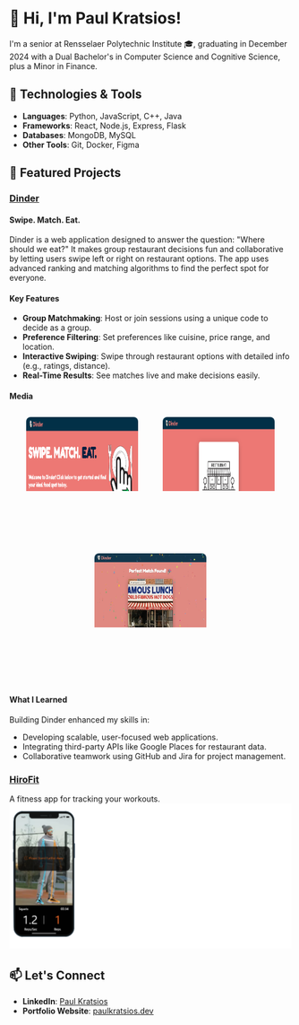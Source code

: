 # 👋 Hi, I'm Paul Kratsios!  
I'm a senior at Rensselaer Polytechnic Institute 🎓, graduating in December 2024 with a Dual Bachelor's in Computer Science and Cognitive Science, plus a Minor in Finance.

## 🔧 Technologies & Tools
- **Languages**: Python, JavaScript, C++, Java
- **Frameworks**: React, Node.js, Express, Flask
- **Databases**: MongoDB, MySQL
- **Other Tools**: Git, Docker, Figma

## 🚀 Featured Projects
### [Dinder](https://github.com/PaulKratsios18/Dinder)  
#### Swipe. Match. Eat.
Dinder is a web application designed to answer the question: "Where should we eat?" It makes group restaurant decisions fun and collaborative by letting users swipe left or right on restaurant options. The app uses advanced ranking and matching algorithms to find the perfect spot for everyone.

#### Key Features
- **Group Matchmaking**: Host or join sessions using a unique code to decide as a group.
- **Preference Filtering**: Set preferences like cuisine, price range, and location.
- **Interactive Swiping**: Swipe through restaurant options with detailed info (e.g., ratings, distance).
- **Real-Time Results**: See matches live and make decisions easily.

#### Media
<div align="center">
  <svg width="220" height="220" style="margin: 10px;">
    <foreignObject width="100%" height="60%">
      <img src="./dinderImages/homepage.png" width="200" height="200" style="border-radius: 8px;" />
    </foreignObject>
  </svg>
  <svg width="220" height="220" style="margin: 10px;">
    <foreignObject width="100%" height="60%">
      <img src="./dinderImages/RestaurantCardSwiping.png" width="200" height="200" style="border-radius: 8px;" />
    </foreignObject>
  </svg>
  <svg width="220" height="220" style="margin: 10px;">
    <foreignObject width="100%" height="60%">
      <img src="./dinderImages/MatchScreen.png" width="200" height="200" style="border-radius: 8px;" />
    </foreignObject>
  </svg>
</div>

#### What I Learned
Building Dinder enhanced my skills in:
- Developing scalable, user-focused web applications.
- Integrating third-party APIs like Google Places for restaurant data.
- Collaborative teamwork using GitHub and Jira for project management.

### [HiroFit](https://github.com/PaulKratsios18/HiroFit)  
A fitness app for tracking your workouts.
![HiroFit Demo](./hiroFitImages/cameraView1.png)

## 📫 Let's Connect
- **LinkedIn**: [Paul Kratsios](https://www.linkedin.com/in/paulkratsios)
- **Portfolio Website**: [paulkratsios.dev](https://paulkratsios.dev)
